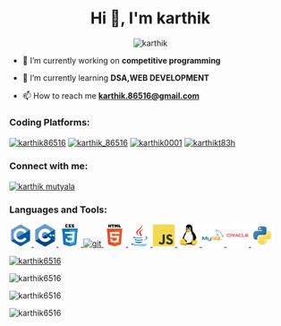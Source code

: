<h1 align="center">Hi 👋, I'm karthik</h1>


<p align="center"> <img src="https://i.pinimg.com/originals/e4/26/70/e426702edf874b181aced1e2fa5c6cde.gif" alt="karthik" /> </p>

- 🔭 I’m currently working on **competitive programming**

- 🌱 I’m currently learning **DSA,WEB DEVELOPMENT**

- 📫 How to reach me **karthik.86516@gmail.com**
<h3 align="left">Coding Platforms: </h3>
<p align="left">
<a href="https://www.codechef.com/users/karthik86516" target="blank"><img align="center" src="https://cdn.jsdelivr.net/npm/simple-icons@3.1.0/icons/codechef.svg" alt="karthik86516" height="30" width="40" /></a>
<a href="https://www.hackerrank.com/karthik_86516" target="blank"><img align="center" src="https://raw.githubusercontent.com/rahuldkjain/github-profile-readme-generator/master/src/images/icons/Social/hackerrank.svg" alt="karthik_86516" height="30" width="40" /></a>
<a href="https://www.leetcode.com/karthik0001" target="blank"><img align="center" src="https://raw.githubusercontent.com/rahuldkjain/github-profile-readme-generator/master/src/images/icons/Social/leet-code.svg" alt="karthik0001" height="30" width="40" /></a>
<a href="https://auth.geeksforgeeks.org/user/karthikt83h" target="blank"><img align="center" src="https://raw.githubusercontent.com/rahuldkjain/github-profile-readme-generator/master/src/images/icons/Social/geeks-for-geeks.svg" alt="karthikt83h" height="30" width="40" /></a>
</p>
<h3 align="left">Connect with me:</h3>
<p align="left">
<a href="https://linkedin.com/in/karthik mutyala" target="blank"><img align="center" src="https://raw.githubusercontent.com/rahuldkjain/github-profile-readme-generator/master/src/images/icons/Social/linked-in-alt.svg" alt="karthik mutyala" height="30" width="40" /></a>
</p>

<h3 align="left">Languages and Tools:</h3>
<p align="left"> <a href="https://www.cprogramming.com/" target="_blank" rel="noreferrer"> <img src="https://raw.githubusercontent.com/devicons/devicon/master/icons/c/c-original.svg" alt="c" width="40" height="40"/> </a> <a href="https://www.w3schools.com/cpp/" target="_blank" rel="noreferrer"> <img src="https://raw.githubusercontent.com/devicons/devicon/master/icons/cplusplus/cplusplus-original.svg" alt="cplusplus" width="40" height="40"/> </a> <a href="https://www.w3schools.com/css/" target="_blank" rel="noreferrer"> <img src="https://raw.githubusercontent.com/devicons/devicon/master/icons/css3/css3-original-wordmark.svg" alt="css3" width="40" height="40"/> </a> <a href="https://git-scm.com/" target="_blank" rel="noreferrer"> <img src="https://www.vectorlogo.zone/logos/git-scm/git-scm-icon.svg" alt="git" width="40" height="40"/> </a> <a href="https://www.w3.org/html/" target="_blank" rel="noreferrer"> <img src="https://raw.githubusercontent.com/devicons/devicon/master/icons/html5/html5-original-wordmark.svg" alt="html5" width="40" height="40"/> </a> <a href="https://www.java.com" target="_blank" rel="noreferrer"> <img src="https://raw.githubusercontent.com/devicons/devicon/master/icons/java/java-original.svg" alt="java" width="40" height="40"/> </a> <a href="https://developer.mozilla.org/en-US/docs/Web/JavaScript" target="_blank" rel="noreferrer"> <img src="https://raw.githubusercontent.com/devicons/devicon/master/icons/javascript/javascript-original.svg" alt="javascript" width="40" height="40"/> </a> <a href="https://www.linux.org/" target="_blank" rel="noreferrer"> <img src="https://raw.githubusercontent.com/devicons/devicon/master/icons/linux/linux-original.svg" alt="linux" width="40" height="40"/> </a> <a href="https://www.mysql.com/" target="_blank" rel="noreferrer"> <img src="https://raw.githubusercontent.com/devicons/devicon/master/icons/mysql/mysql-original-wordmark.svg" alt="mysql" width="40" height="40"/> </a> <a href="https://www.oracle.com/" target="_blank" rel="noreferrer"> <img src="https://raw.githubusercontent.com/devicons/devicon/master/icons/oracle/oracle-original.svg" alt="oracle" width="40" height="40"/> </a> <a href="https://www.python.org" target="_blank" rel="noreferrer"> <img src="https://raw.githubusercontent.com/devicons/devicon/master/icons/python/python-original.svg" alt="python" width="40" height="40"/> </a> </p>
<p > <a href="https://github.com/ryo-ma/github-profile-trophy"><img src="https://github-profile-trophy.vercel.app/?username=karthik6516" alt="karthik6516" /></a> </p>
<p><img  src="https://github-readme-stats.vercel.app/api/top-langs?username=karthik6516&show_icons=true&locale=en&layout=compact" alt="karthik6516" /></p>

<p><img  src="https://github-readme-stats.vercel.app/api?username=karthik6516&show_icons=true&locale=en" alt="karthik6516" /></p>

<p><img  src="https://github-readme-streak-stats.herokuapp.com/?user=karthik6516&" alt="karthik6516" /></p>
